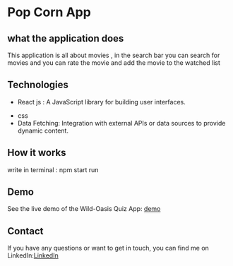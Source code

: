 # Pop Corn App

##  what the application does
This application is all about movies , in the search bar you can search for movies and you can rate the movie
and add the movie to the watched list

## Technologies
- React js : A JavaScript library for building user interfaces.
* css
* Data Fetching: Integration with external APIs or data sources to provide dynamic content.

## How it works 
write in terminal : npm start run

## Demo
See the live demo of the Wild-Oasis Quiz App: [demo](https://pop-corn-ahmed.netlify.app/)

## Contact
If you have any questions or want to get in touch, you can find me on LinkedIn:[LinkedIn](https://www.linkedin.com/in/ahmed-mosad-5ab36b285/)
